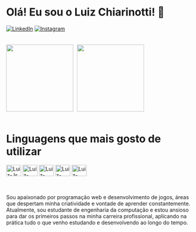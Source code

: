 <h1>Olá! Eu sou o Luiz Chiarinotti! 👋</h1>

<div>
  <a href="https://www.linkedin.com/in/luiz-filipe-chiarinotti-0b8bb5254/" target="_blank">
  <img src="https://custom-icon-badges.demolab.com/badge/LinkedIn-0A66C2?logo=linkedin-white&logoColor=fff" alt="LinkedIn"></a>
  <a href="https://www.instagram.com/luiz_chiarinotti/" target="_blank">
  <img src="https://img.shields.io/badge/Instagram-%23E4405F.svg?logo=Instagram&logoColor=white" alt="Instagram"></a>
</div><br><br>

<div style="display: flex; gap: 10px">
  <a href="https://github.com/Chiarinotti1022/github-readme-stats">
  <img height=180 src="https://github-readme-stats.vercel.app/api?username=Chiarinotti1022&show_icons=true&theme=dark"/></a>
  <a href="https://github.com/Chiarinotti1022/convoychat" target="_blank">
  <img height=180 src="https://github-readme-stats.vercel.app/api/top-langs?username=Chiarinotti1022&layout=compact&langs_count=8&theme=dark"/></a>
</div><br>

<h1>Linguagens que mais gosto de utilizar</h1>

<div style="display: inline_block">
  <img align="center" alt="Luiz-Js" height="30" width="40" src="https://cdn.jsdelivr.net/gh/devicons/devicon/icons/javascript/javascript-plain.svg">
  <img align="center" alt="Luiz-PHP" height="30" width="40" src="https://cdn.jsdelivr.net/gh/devicons/devicon/icons/php/php-original.svg">
  <img align="center" alt="Luiz-HTML" height="30" width="40" src="https://cdn.jsdelivr.net/gh/devicons/devicon/icons/html5/html5-original.svg">
  <img align="center" alt="Luiz-CSS" height="30" width="40" src="https://cdn.jsdelivr.net/gh/devicons/devicon/icons/css3/css3-original.svg">
  <img align="center" alt="Luiz-Csharp" height="30" width="40" src="https://cdn.jsdelivr.net/gh/devicons/devicon/icons/csharp/csharp-original.svg">
</div><br><br>

<p>Sou apaixonado por programação web e desenvolvimento de jogos, áreas que despertam minha criatividade e vontade de aprender constantemente. Atualmente, sou estudante de engenharia da computação e estou ansioso para dar os primeiros passos na minha carreira profissional, aplicando na prática tudo o que venho estudando e desenvolvendo ao longo do tempo.<br><br>

<!--
<div style="display: flex; gap: 10px">
  <a href="https://github.com/Chiarinotti1022/github-readme-stats">
  <img src="https://github-readme-stats.vercel.app/api/pin/?username=Chiarinotti1022&repo=Chiarinotti1022&theme=dark"></a>
</div>
-->
